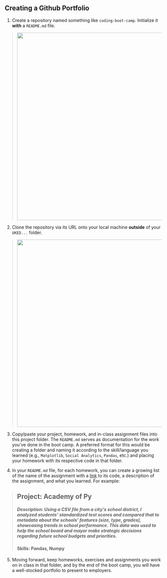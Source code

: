## Creating a Github Portfolio

1. Create a repository named something like `coding-boot-camp`. Initialize it **with** a `README.md` file.


> <img src="https://user-images.githubusercontent.com/4055501/38840942-885f1b98-41a7-11e8-966f-3d4821e9eff8.png" width=600 />


2. Clone the repository via its URL onto your local machine **outside** of your `UKED...` folder.


> <img src="https://user-images.githubusercontent.com/4055501/38840962-a610af12-41a7-11e8-894a-36b49ec5edf5.png" width=600 />


3. Copy/paste your project, homework, and in-class assignment files into this project folder. The `README.md` serves as documentation for the work you've done in the boot camp. A preferred format for this would be creating a folder and naming it according to the skill/language you learned (e.g., `Matplotlib`, `Social Analytics`, `Pandas`, etc.) and placing your homework with its respective code in that folder.

4. In your `README.md` file, for each homework, you can create a growing list of the name of the assignment with a [link](https://github.com/neilthawani/StudentGithubPortfolio) to its code, a description of the assignment, and what you learned. For example:


> ## Project: Academy of Py
> ##### Description: Using a CSV file from a city's school district, I analyzed students' standardized test scores and compared that to metadata about the schools' features (size, type, grades), showcasing trends in school performance. This data was used to help the school board and mayor make strategic decisions regarding future school budgets and priorities.
> #### Skills: Pandas, Numpy


5. Moving forward, keep homeworks, exercises and assignments you work on in class in that folder, and by the end of the boot camp, you will have a well-stocked portfolio to present to employers.
